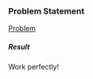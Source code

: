 <h3>Problem Statement</h3>

<a href="https://www.codingame.com/ide/67656671daa889a47cf664a3b844c297086646">Problem</a>

<h5>Result</h5>

Work perfectly!